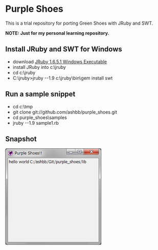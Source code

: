 Purple Shoes
==========

This is a trial repository for porting Green Shoes with JRuby and SWT. 

**NOTE: Just for my personal learning repository.**

Install JRuby and SWT for Windows
----------------------------------

- download [JRuby 1.6.5.1 Windows Executable](http://jruby.org/download)
- install JRuby into c:\jruby
- cd c:\jruby
- C:\jruby>jruby --1.9 c:\jruby\bin\gem install swt

Run a sample snippet
--------------------

- cd c:\tmp
- git clone git://github.com/ashbb/purple_shoes.git
- cd purple_shoes\samples
- jruby --1.9 sample1.rb

Snapshot
---------

![snapshot](https://github.com/ashbb/purple_shoes/raw/master/snapshots/sample1.png)
